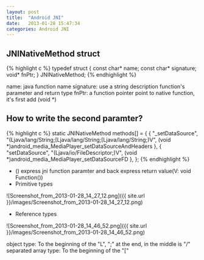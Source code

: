 ```yaml
---
layout: post
title:  "Android JNI"
date:   2013-01-28 15:47:34
categories: Android JNI
---
```



JNINativeMethod struct
----------------------

{% highlight c %}
    typedef struct {
    const char* name;
    const char* signature;
    void* fnPtr;
    } JNINativeMethod;
{% endhighlight %}


name: java function name
signature: use a string description function's parameter and return type
fnPtr: a function pointer point to native function, it's first add (void *)

How to write the second paramter?
---------------------------------

{% highlight c %}
    static JNINativeMethod methods[] = {
      { "_setDataSource", "(Ljava/lang/String;[Ljava/lang/String;[Ljava/lang/String;)V", (void *)android_media_MediaPlayer_setDataSourceAndHeaders },
      { "setDataSource", "(Ljava/io/FileDescriptor;)V", (void *)android_media_MediaPlayer_setDataSourceFD },
    };
{% endhighlight %}

* () express jni function paramter and back express return value(V: void Function())
* Primitive types

![Screenshot_from_2013-01-28_14_27_12.png]({{ site.url }}/images/Screenshot_from_2013-01-28_14_27_12.png)



* Reference types

![Screenshot_from_2013-01-28_14_46_52.png]({{ site.url }}/images/Screenshot_from_2013-01-28_14_46_52.png)

object type: To the beginning of the "L", ";" at the end, in the middle is "/" separated
array type: To the beginning of the "["
